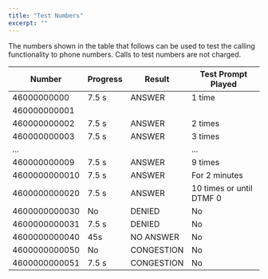 ```yaml
---
title: "Test Numbers"
excerpt: ""
---
```

The numbers shown in the table that follows can be used to test the calling functionality to phone numbers. Calls to test numbers are not charged.

| Number        | Progress | Result     | Test Prompt Played       |
| ------------- | -------- | ---------- | ------------------------ |
| 46000000000   | 7.5 s    | ANSWER     | 1 time                   |
| 460000000001  |          |            |                          |
| 460000000002  | 7.5 s    | ANSWER     | 2 times                  |
| 460000000003  | 7.5 s    | ANSWER     | 3 times                  |
| ...           |          |            | ...                      |
| 460000000009  | 7.5 s    | ANSWER     | 9 times                  |
| 4600000000010 | 7.5 s    | ANSWER     | For 2 minutes            |
| 4600000000020 | 7.5 s    | ANSWER     | 10 times or until DTMF 0 |
| 4600000000030 | No       | DENIED     | No                       |
| 4600000000031 | 7.5 s    | DENIED     | No                       |
| 4600000000040 | 45s      | NO ANSWER  | No                       |
| 4600000000050 | No       | CONGESTION | No                       |
| 4600000000051 | 7.5 s    | CONGESTION | No                       |

